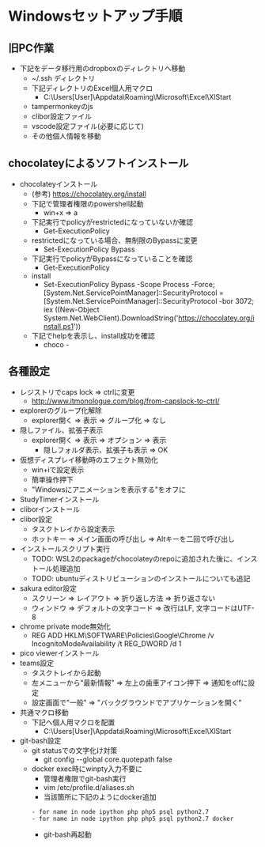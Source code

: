 # Windowsセットアップ手順

## 旧PC作業

* 下記をデータ移行用のdropboxのディレクトリへ移動
  * ~/.ssh ディレクトリ
  * 下記ディレクトリのExcel個人用マクロ
    * C:\Users\[User]\Appdata\Roaming\Microsoft\Excel\XlStart
  * tampermonkeyのjs
  * clibor設定ファイル
  * vscode設定ファイル(必要に応じて)
  * その他個人情報を移動

## chocolateyによるソフトインストール

* chocolateyインストール
  * (参考) https://chocolatey.org/install
  * 下記で管理者権限のpowershell起動
    * win+x => a
  * 下記実行でpolicyがrestrictedになっていないか確認
    * Get-ExecutionPolicy
  * restrictedになっている場合、無制限のBypassに変更
    * Set-ExecutionPolicy Bypass
  * 下記実行でpolicyがBypassになっていることを確認
    * Get-ExecutionPolicy
  * install
    * Set-ExecutionPolicy Bypass -Scope Process -Force; [System.Net.ServicePointManager]::SecurityProtocol = [System.Net.ServicePointManager]::SecurityProtocol -bor 3072; iex ((New-Object System.Net.WebClient).DownloadString('https://chocolatey.org/install.ps1'))
  * 下記でhelpを表示し、install成功を確認
    * choco -

## 各種設定

* レジストリでcaps lock => ctrlに変更
  * http://www.itmonologue.com/blog/from-capslock-to-ctrl/
* explorerのグループ化解除
  * explorer開く => 表示 => グループ化 => なし
* 隠しファイル、拡張子表示
  * explorer開く => 表示 => オプション => 表示
    * 隠しフォルダ表示、拡張子も表示 => OK
* 仮想ディスプレイ移動時のエフェクト無効化
  * win+iで設定表示
  * 簡単操作押下
  * "Windowsにアニメーションを表示する"をオフに
* StudyTimerインストール
* cliborインストール
* clibor設定
  * タスクトレイから設定表示
  * ホットキー => メイン画面の呼び出し => Altキーを二回で呼び出し
* インストールスクリプト実行
  * TODO: WSL2のpackageがchocolateyのrepoに追加された後に、インストール処理追加
  * TODO: ubuntuディストリビューションのインストールについても追記
* sakura editor設定
  * スクリーン => レイアウト => 折り返し方法 => 折り返さない
  * ウィンドウ => デフォルトの文字コード => 改行はLF, 文字コードはUTF-8
* chrome private mode無効化
  * REG ADD HKLM\SOFTWARE\Policies\Google\Chrome /v IncognitoModeAvailability /t REG_DWORD /d 1
* pico viewerインストール
* teams設定
  * タスクトレイから起動
  * 左メニューから"最新情報" => 左上の歯車アイコン押下 => 通知をoffに設定
  * 設定画面で"一般" => "バックグラウンドでアプリケーションを開く"
* 共通マクロ移動
  * 下記へ個人用マクロを配置
    * C:\Users\[User]\Appdata\Roaming\Microsoft\Excel\XlStart
* git-bash設定
  * git statusでの文字化け対策
    * git config --global core.quotepath false
  * docker exec時にwinpty入力不要に
    * 管理者権限でgit-bash実行
    * vim /etc/profile.d/aliases.sh
    * 当該箇所に下記のようにdocker追加
    ```
    - for name in node ipython php php5 psql python2.7
    - for name in node ipython php php5 psql python2.7 docker
    ```
    * git-bash再起動
